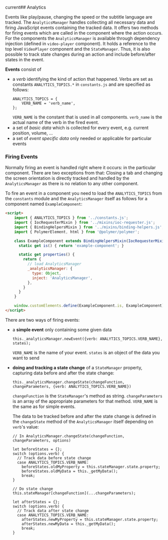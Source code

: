 current## Analytics

Events like play/pause, changing the speed or the subtitle language are tracked. The `AnalyticsManager` handles collecting all necessary data and firing JavaScript events containing the tracked data. It offers two methods for firing events which are called in the component where the action occurs. For the components the `AnalyticsManager` is available through dependency injection (defined in `video-player` component). It holds a reference to the top level `VideoPlayer` component and the `StateManager`. Thus, it is also possible to track state changes during an action and include before/after states in the event.

**Events** consist of
* a *verb* identifying the kind of action that happened. Verbs are set as constants `ANALYTICS_TOPICS.*` in `constants.js` and are specified as follows:
    ```JS
    ANALYTICS_TOPICS = {
        VERB_NAME = 'verb_name',
    };
    ```
    `VERB_NAME` is the constant that is used in all components. `verb_name` is the actual name of the verb in the fired event.
* a set of *basic data* which is collected for every event, e.g. current position, volume, ...
* a set of *event specific data* only needed or applicable for particular events

### Firing Events
Normally firing an event is handled right where it occurs: in the particular component. There are two exceptions from that: Closing a tab and changing the screen orientation is directly tracked and handled by the `AnalyticsManager` as there is no relation to any other component.

To fire an event in a component you need to load the `ANALYTICS_TOPICS` from the `constants` module and the `AnalyticsManager` itself as follows for a component named `ExampleComponent`:
```HTML
<script>
    import { ANALYTICS_TOPICS } from '../constants.js';
    import { IocRequesterMixin } from '../mixins/ioc-requester.js';
    import { BindingHelpersMixin } from '../mixins/binding-helpers.js';
    import { PolymerElement, html } from '@polymer/polymer';

    class ExampleComponent extends BindingHelpersMixin(IocRequesterMixin(IocProviderMixin(Polymer.Element))) {
      static get is() { return 'example-component'; }

      static get properties() {
        return {
          // load AnalyticsManager
          _analyticsManager: {
            type: Object,
            inject: 'AnalyticsManager',
          },
        }
      }
    }

    window.customElements.define(ExampleComponent.is, ExampleComponent);
</script>
```

There are two ways of firing events:
* a **simple event** only containing some given data
    ```JS
    this._analyticsManager.newEvent({verb: ANALYTICS_TOPICS.VERB_NAME}, states);
    ```
    `VERB_NAME` is the name of your event. `states` is an object of the data you want to send
* **doing and tracking a state change** of a `StateManager` property, capturing data before and after the state change:
    ```JS
    this._analyticsManager.changeState(changeFunction, changeParameters, {verb: ANALYTICS_TOPICS.VERB_NAME})
    ```
    `changeFunction` is the `StateManager`'s method as string. `changeParameters` is an array of the appropriate parameters for that method. `VERB_NAME` is the same as for simple events.

    The data to be tracked before and after the state change is defined in the `changeState` method of the `AnalyticsManager` itself depending on `verb`'s value:
    ```JS
    // In AnalyticsManager.changeState(changeFunction, changeParameters, options)

    let beforeStates = {};
    switch (options.verb) {
      // Track data before state change
      case ANALYTICS_TOPICS.VERB_NAME:
        beforeStates.oldMyProperty = this.stateManager.state.property;
        beforeStates.oldMyData = this._getMyData();
        break;
    }

    // Do state change
    this.stateManager[changeFunction](...changeParameters);

    let afterStates = {};
    switch (options.verb) {
      // Track data after state change
      case ANALYTICS_TOPICS.VERB_NAME:
        afterStates.newMyProperty = this.stateManager.state.property;
        afterStates.newMyData = this._getMyData();
        break;
    }
    ```
